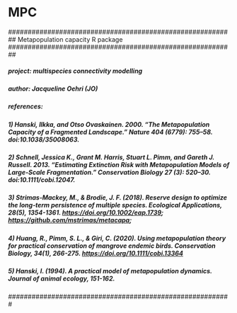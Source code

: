 # MPC
##########################################################
Metapopulation capacity R package 
##########################################################
##### project:       multispecies connectivity modelling 
##### author:        Jacqueline Oehri (JO)
##### references: 
#####                 1) Hanski, Ilkka, and Otso Ovaskainen. 2000. “The Metapopulation Capacity of a Fragmented Landscape.” Nature 404 (6779): 755–58. doi:10.1038/35008063.
#####                 2) Schnell, Jessica K., Grant M. Harris, Stuart L. Pimm, and Gareth J. Russell. 2013. “Estimating Extinction Risk with Metapopulation Models of Large-Scale Fragmentation.” Conservation Biology 27 (3): 520–30. doi:10.1111/cobi.12047.
#####                 3) Strimas‐Mackey, M., & Brodie, J. F. (2018). Reserve design to optimize the long‐term persistence of multiple species. Ecological Applications, 28(5), 1354-1361. https://doi.org/10.1002/eap.1739; https://github.com/mstrimas/metacapa;  
#####                 4) Huang, R., Pimm, S. L., & Giri, C. (2020). Using metapopulation theory for practical conservation of mangrove endemic birds. Conservation Biology, 34(1), 266-275. https://doi.org/10.1111/cobi.13364
#####                 5) Hanski, I. (1994). A practical model of metapopulation dynamics. Journal of animal ecology, 151-162.
#########################################################
